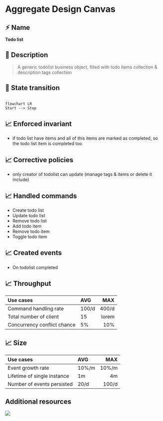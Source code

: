 # Aggregate Design Canvas

## ⚡︎ Name

**Todo list**

## 🎯 Description

> A generic todolist business object, filled with todo items collection & description tags collection

## 🎯 State transition

```mermaid

flowchart LR
Start --> Stop

```

## 📈 Enforced invariant

- if todo list have items and all of this items are marked as completed, so the todo list item is completed too

## 📈 Corrective policies

- only creator of todolist can update (manage tags & items or delete it include)

## 📈 Handled commands

- Create todo list
- Update todo list
- Remove todo list
- Add todo item
- Remove todo item
- Toggle todo item

## 📈 Created events

- On todolist completed

## 📈 Throughput 

| Use cases                   | AVG   |   MAX |
|:----------------------------|:------|------:|
| Command handling rate       | 100/d | 400/d |
| Total number of client      | 15    | lorem |
| Concurrency conflict chance | 5%    |   10% |

## 📈 Size

| Use cases                   | AVG   |   MAX |
|:----------------------------|:------|------:|
| Event growth rate           | 10%/m | 10%/m |
| Lifetime of single instance | 1m    |    4m |
| Number of events persisted  | 20/d  | 100/d |

## Additional resources

![](https://github.com/ddd-crew/ddd-starter-modelling-process/raw/master/resources/aggregate-design-canvas-v1.jpg)
